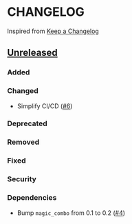 # CHANGELOG
Inspired from [Keep a Changelog](https://keepachangelog.com/en/1.0.0/)

## [Unreleased]
### Added
### Changed
- Simplify CI/CD  ([#6](https:/github.com/MechanicalFlower/godot-template/pull/6))
### Deprecated
### Removed
### Fixed
### Security
### Dependencies
- Bump `magic_combo` from 0.1 to 0.2 ([#4](https:/github.com/MechanicalFlower/godot-template/pull/4))

[Unreleased]: https://github.com/MechanicalFlower/godot-template/compare/0.1.0...HEAD
